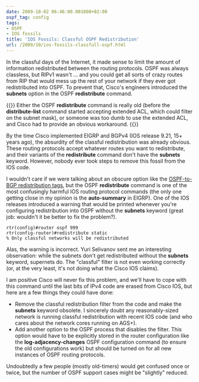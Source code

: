 ```yaml
---
date: 2009-10-02 06:46:00.001000+02:00
ospf_tag: config
tags:
- OSPF
- IOS fossils
title: 'IOS Fossils: Classful OSPF Redistribution'
url: /2009/10/ios-fossils-classfull-ospf.html
---
```

In the classful days of the Internet, it made sense to limit the amount of information redistributed between the routing protocols. OSPF was always classless, but RIPv1 wasn't ... and you could get all sorts of crazy routes from RIP that would mess up the rest of your network if they ever got redistributed into OSPF. To prevent that, Cisco's engineers introduced the **subnets** option in the OSPF **redistribute** command.

{{<note>}}
Either the OSPF **redistribute** command is really old (before the **distribute-list** command started accepting extended ACL, which could filter on the subnet mask), or someone was too dumb to use the extended ACL, and Cisco had to provide an obvious workaround.
{{</note>}}

By the time Cisco implemented EIGRP and BGPv4 (IOS release 9.21, 15+ years ago), the absurdity of the classful redistribution was already obvious. These routing protocols accept whatever routes you want to redistribute, and their variants of the **redistribute** command don't have the **subnets** keyword. However, nobody ever took steps to remove this fossil from the IOS code.
<!--more-->
I wouldn't care if we were talking about an obscure option like the [OSPF-to-BGP redistribution tags](https://blog.ipspace.net/2009/05/ios-fossils-ospf-to-bgp-redistribution.html), but the OSPF **redistribute** command is one of the most confusingly harmful IOS routing protocol commands (the only one getting close in my opinion is the **auto-summary** in EIGRP). One of the IOS releases introduced a warning that would be printed whenever you're configuring redistribution into OSPF without the **subnets** keyword (great job: wouldn't it be better to fix the problem?).

``` code
rtr(config)#router ospf 999
rtr(config-router)#redistribute static
% Only classful networks will be redistributed
```

Alas, the warning is incorrect. Yuri Selivanov sent me an interesting observation: while the subnets don't get redistributed without the **subnets** keyword, supernets do. The "classful" filter is not even working correctly (or, at the very least, it's not doing what the Cisco IOS claims).

I am positive Cisco will never fix this problem, and we'll have to cope with this command until the last bits of IPv4 code are erased from Cisco IOS, but here are a few things they could have done:

-   Remove the classful redistribution filter from the code and make the **subnets** keyword obsolete. I sincerely doubt any reasonably-sized network is running classful redistribution with recent IOS code (and who cares about the network cores running on AGS+).
-   Add another option to the OSPF process that disables the filter. This option would have to be explicitly stored in the router configuration like the **log-adjacency-changes** OSPF configuration command (to ensure the old configurations work) but should be turned on for all new instances of OSPF routing protocols.

Undoubtedly a few people (mostly old-timers) would get confused once or twice, but the number of OSPF support cases might be "slightly" reduced.
